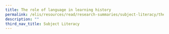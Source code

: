 ```yaml
---
title: The role of language in learning history
permalink: /elis/resources/read/research-summaries/subject-literacy/the-role-of-language-in-learning-history/
description: ""
third_nav_title: Subject Literacy
---
```


